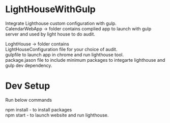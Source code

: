 # LightHouseWithGulp
Integrate Lighthouse custom configuration with gulp.</br>
CalendarWebApp -> folder contains complied app to launch with gulp server and used by light house to do audit. <br>

LoghtHouse -> folder contains <br>
LightHouseConfiguration file for your choice of audit. </br>
gulpfile to launch app in chrome and run lighthouse tool. </br>
package.jason file to include minimum packages to integarte lighthouse and gulp dev dependency. </br>

# Dev Setup</br>
Run below commands </br>

npm install - to install packages </br>
npm start - to launch website and run lighthouse.


